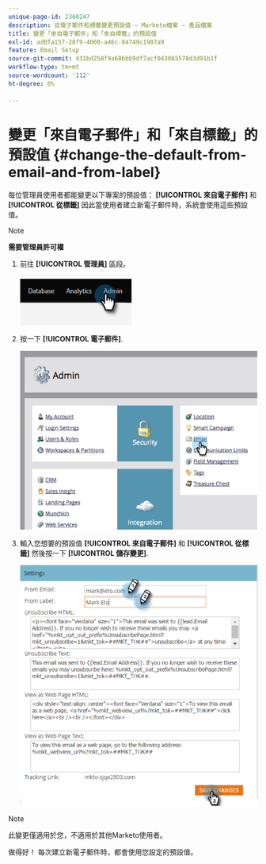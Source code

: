 ```yaml
---
unique-page-id: 2360247
description: 從電子郵件和標籤變更預設值 — Marketo檔案 — 產品檔案
title: 變更「來自電子郵件」和「來自標籤」的預設值
exl-id: ad0fa157-28f9-4008-a46c-84749c1987a9
feature: Email Setup
source-git-commit: 431bd258f9a68bbb9df7acf043085578d3d91b1f
workflow-type: tm+mt
source-wordcount: '112'
ht-degree: 0%

---
```


# 變更「來自電子郵件」和「來自標籤」的預設值 {#change-the-default-from-email-and-from-label}

每位管理員使用者都能變更以下專案的預設值： **[!UICONTROL 來自電子郵件]** 和 **[!UICONTROL 從標籤]** 因此當使用者建立新電子郵件時，系統會使用這些預設值。

>[!NOTE]
>
>**需要管理員許可權**

1. 前往 **[!UICONTROL 管理員]** 區段。

   ![](assets/change-the-default-from-email-and-from-label-1.png)

1. 按一下 **[!UICONTROL 電子郵件]**.

   ![](assets/change-the-default-from-email-and-from-label-2.png)

1. 輸入您想要的預設值 **[!UICONTROL 來自電子郵件]** 和 **[!UICONTROL 從標籤]** 然後按一下 **[!UICONTROL 儲存變更]**.

   ![](assets/change-the-default-from-email-and-from-label-3.png)

>[!NOTE]
>
>此變更僅適用於您，不適用於其他Marketo使用者。

做得好！ 每次建立新電子郵件時，都會使用您設定的預設值。
